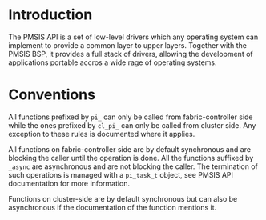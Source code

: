 Introduction
============

The PMSIS API is a set of low-level drivers which any operating system can implement to provide a common layer to upper layers. Together with the PMSIS BSP, it provides a full stack of drivers, allowing the development of applications portable accros a wide rage of operating systems.

Conventions
===========

All functions prefixed by `pi_` can only be called from fabric-controller side while the ones prefixed by `cl_pi_` can only be called from cluster side. Any exception to these rules is documented where it applies.

All functions on fabric-controller side are by default synchronous and are blocking the caller until the operation is done. All the functions suffixed by `_async` are asynchronous and are not blocking the caller. The termination of such operations is managed with a `pi_task_t` object, see PMSIS API documentation for more information.

Functions on cluster-side are by default synchronous but can also be asynchronous if the documentation of the function mentions it.
